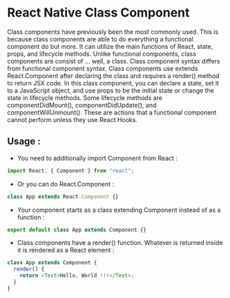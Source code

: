 # React Native Class Component

Class components have previously been the most commonly used. This is because class components are able to do everything a functional component do but more. It can utilize the main functions of React, state, props, and lifecycle methods. Unlike functional components, class components are consist of … well, a class. Class component syntax differs from functional component syntax. Class components use extends React.Component after declaring the class and requires a render() method to return JSX code. In this class component, you can declare a state, set it to a JavaScript object, and use props to be the initial state or change the state in lifecycle methods. Some lifecycle methods are componentDidMount(), componentDidUpdate(), and componentWillUnmount(). These are actions that a functional component cannot perform unless they use React Hooks.

## Usage :

- You need to additionally import Component from React :

```js
import React, { Component } from "react";
```

- Or you can do React.Component :

```js
class App extends React.Component {}
```

- Your component starts as a class extending Component instead of as a function :

```js
export default class App extends Component {}
```

- Class components have a render() function. Whatever is returned inside it is rendered as a React element :

```js
class App extends Component {
  render() {
    return <Text>Hello, World !!!</Text>;
  }
}
```
